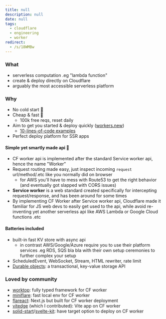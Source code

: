 ```yaml
---
title: null
description: null
date: null
tags:
  - cloudflare
  - engineering
  - worker
redirect:
  - /s/18WMBw
---
```


### What

- serverless computation .eg "lambda function"
- create & deploy directly on Cloudflare
- arguably the most accessible serverless platform

### Why

- No cold start 🚀
- Cheap & fast 💸
  - 100k free reqs, reset daily
- Aim to get you started & deploy quickly ([workers.new](https://workers.new/))
  - [10-lines-of-code examples](https://developers.cloudflare.com/workers/examples)
- Perfect deploy platform for SSR apps

#### Simple yet smartly made api 🎯

- CF worker api is implemented after the standard Service worker api, hence the name "Worker"
- Request routing made easy, just inspect incoming `request` url/method/.etc like you normally did on browser
  - for AWS you'll have to mess with Route53 to get the right behavior (and eventually got slapped with CORS issues)
- **Service worker** is a web standard created specifically for intercepting request/response, and has been around for some times
- By implementing CF Worker after Service worker api, Cloudflare made it familiar for JS web devs to easily get used to the api, while avoid re-inventing yet another serverless api like AWS Lambda or Google Cloud functions .etc

#### Batteries included

- built-in fast KV store with async api
  - in contrast AWS/Google/Azure require you to use their platform services .eg RDS, SQS bla bla with their own setup ceremonies to further complex your setup
- ScheduledEvent, WebSocket, Stream, HTML rewriter, rate limit
- [Durable objects](https://developers.cloudflare.com/workers/runtime-apis/durable-objects): a transactional, key-value storage API

### Loved by community

- [worktop](https://github.com/lukeed/worktop): fully typed framework for CF worker
- [miniflare](https://github.com/mrbbot/miniflare): fast local env for CF worker
- [flareact](https://flareact.com/): Next.js but built for CF worker deployment
- [vitedge](https://github.com/frandiox/vitedge) (which I contributed): Vite app on CF worker
- [solid-start](https://github.com/solidjs/solid-start)/[svelte-kit](https://kit.svelte.dev/): have target option to deploy on CF worker
